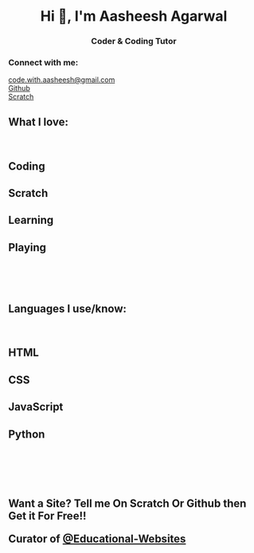 <h1 align="center">Hi 👋, I'm Aasheesh Agarwal</h1>
<h3 align="center">Coder & Coding Tutor</h3>
<h3 align="left">Connect with me:</h3>
<a href="mailto:code.with.aasheesh@gmail.com" target="blank">code.with.aasheesh@gmail.com</a>
<br>
<a href="https://github.com/e-coders" target="blank_">Github</a>
<br>
<a href="https://scratch.mit.edu/users/NorthenSuperCoders/#comments" target="blank_">Scratch</a>

<h2>What I love:</h2>
<br>
<h2>Coding</h2>
<h2>Scratch</h2>
<h2>Learning</h2>
<h2>Playing</h1>
<br>
<br>
<br>
<h2>Languages I use/know:</h2>
<br>
<h2>HTML</h2>
<h2>CSS</h2>
<h2>JavaScript</h2>
<h2>Python</h2>
<br><br><Br><br>
  <h2>Want a Site? Tell me On Scratch Or Github then Get it For Free!!

Curator of <a href="https://github.com/educational-websites" target="blank_">@Educational-Websites</a>

